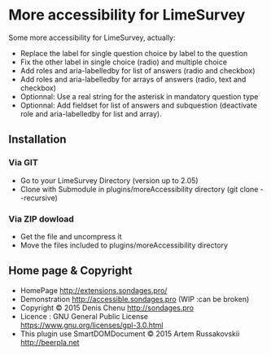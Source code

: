 # More accessibility for LimeSurvey #

Some more accessibility for LimeSurvey, actually:

- Replace the label for single question choice by label to the question
- Fix the other label in single choice (radio) and multiple choice
- Add roles and aria-labelledby for list of answers (radio and checkbox)
- Add roles and aria-labelledby for arrays of answers (radio, text and checkbox)
- Optionnal: Use a real string for the asterisk in mandatory question type
- Optionnal: Add fieldset for list of answers and subquestion (deactivate role and aria-labelledby for list and array).

## Installation

### Via GIT
- Go to your LimeSurvey Directory (version up to 2.05)
- Clone with Submodule in plugins/moreAccessibility directory (git clone --recursive)

### Via ZIP dowload
- Get the file and uncompress it
- Move the files included to plugins/moreAccessibility directory

## Home page & Copyright
- HomePage <http://extensions.sondages.pro/>
- Demonstration <http://accessible.sondages.pro> (WIP :can be broken)
- Copyright © 2015 Denis Chenu <http://sondages.pro>
- Licence : GNU General Public License <https://www.gnu.org/licenses/gpl-3.0.html>
- This plugin use SmartDOMDocument © 2015 Artem Russakovskii <http://beerpla.net>
